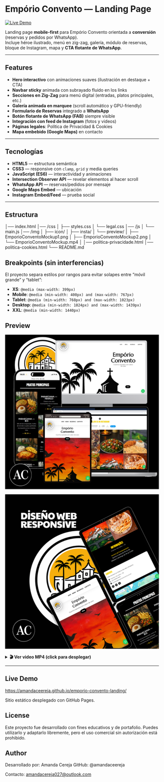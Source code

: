 # Empório Convento — Landing Page

[![Live Demo](https://img.shields.io/badge/Live_Demo-Open_site-28a745?style=for-the-badge)](https://amandaceereja.github.io/emporio-convento-landing/)


Landing page **mobile-first** para Empório Convento orientada a **conversión** (reservas y pedidos por WhatsApp).  
Incluye héroe ilustrado, menú en zig-zag, galería, módulo de reservas, bloque de Instagram, mapa y **CTA flotante de WhatsApp**.

---

## Features

- **Hero interactivo** con animaciones suaves (ilustración en destaque + CTA)
- **Navbar sticky** animada con subrayado fluido en los links
- **Secciones en Zig-Zag** para menú digital (entradas, platos principales, etc.)
- **Galería animada en marquee** (scroll automático y GPU-friendly)
- **Formulario de Reservas** integrado a **WhatsApp**
- **Botón flotante de WhatsApp (FAB)** siempre visible
- **Integración con feed de Instagram** (fotos y videos)
- **Páginas legales**: Política de Privacidad & Cookies
- **Mapa embebido (Google Maps)** en contacto

---

## Tecnologías

- **HTML5** — estructura semántica  
- **CSS3** — responsive con `clamp`, `grid` y media queries  
- **JavaScript (ES6)** — interactividad y animaciones  
- **Intersection Observer API** — revelar elementos al hacer scroll  
- **WhatsApp API** — reservas/pedidos por mensaje  
- **Google Maps Embed** — ubicación  
- **Instagram Embed/Feed** — prueba social

---

## Estructura

│── index.html
│── /css
│ ├── styles.css
│ └── legal.css
│── /js
│ └── main.js
│── /img
│ ├── icon/
│ ├── insta/
│ └── preview/
│ ├── EmporioConventoMockup1.png
│ ├── EmporioConventoMockup2.png
│ └── EmporioConventoMockup.mp4
│
│── politica-privacidade.html
│── politica-cookies.html
└── README.md



## Breakpoints (sin interferencias)

El proyecto separa estilos por rangos para evitar solapes entre “móvil grande” y “tablet”:

- **XS**: `@media (max-width: 399px)`
- **Mobile**: `@media (min-width: 400px) and (max-width: 767px)`
- **Tablet**: `@media (min-width: 768px) and (max-width: 1023px)`
- **Desktop**: `@media (min-width: 1024px) and (max-width: 1439px)`
- **XXL**: `@media (min-width: 1440px)`

## Preview

<!-- Usa una imagen real (mockup/screenshot), no la URL del sitio -->
<p align="center">
  <a href="https://amandaceereja.github.io/emporio-convento-landing/" target="_blank" rel="noopener noreferrer">
    <img src="img/preview/EmporioConventoMockup1.png" alt="Empório Convento — mockup responsive 1" width="900">
  </a>
</p>

<p align="center">
  <img src="img/preview/EmporioConventoMockup2.png" alt="Empório Convento — mockup responsive 2" width="900">
</p>

<details>
  <summary><strong>🎬 Ver video MP4 (click para desplegar)</strong></summary>

  <p align="center">
    <video src="https://github.com/amandaceereja/emporio-convento-landing/blob/main/img/preview/EmporioConventoMockup.mp4?raw=1"
           controls muted playsinline style="max-width:100%; height:auto; border-radius:12px; outline:none;">
      <source src="img/preview/EmporioConventoMockup.mp4" type="video/mp4">
      Tu navegador no soporta video embebido.
    </video>
  </p>

  <p align="center">
    Si no ves el reproductor, abre el video directamente:
    <a href="https://github.com/amandaceereja/emporio-convento-landing/blob/main/img/preview/EmporioConventoMockup.mp4?raw=1">raw MP4</a>
  </p>
</details>



---
## Live Demo

https://amandaceereja.github.io/emporio-convento-landing/

Sitio estático desplegado con GitHub Pages.

## License

Este proyecto fue desarrollado con fines educativos y de portafolio.
Puedes utilizarlo y adaptarlo libremente, pero el uso comercial sin autorización está prohibido.

## Author

Desarrollado por: Amanda Cereja
GitHub: @amandaceereja

Contacto: amandacereja027@outlook.com
